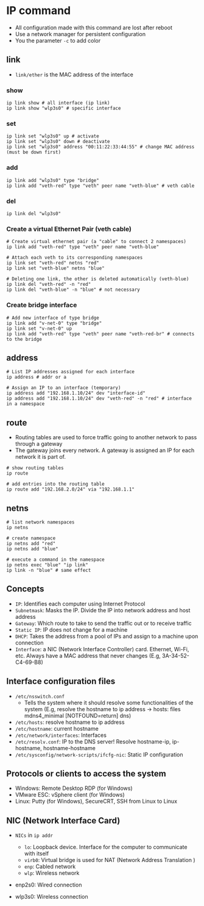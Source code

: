 # IP command

- All configuration made with this command are lost after reboot
- Use a network manager for persistent configuration
- You the parameter `-c` to add color

## link

- `link/ether` is the MAC address of the interface

### show

```shell
ip link show # all interface (ip link)
ip link show "wlp3s0" # specific interface
```

### set

```shell
ip link set "wlp3s0" up # activate
ip link set "wlp3s0" down # deactivate
ip link set "wlp3s0" address "00:11:22:33:44:55" # change MAC address (must be down first)
```

### add

```shell
ip link add "wlp3s0" type "bridge"
ip link add "veth-red" type "veth" peer name "veth-blue" # veth cable
```

### del

```shell
ip link del "wlp3s0"
```

### Create a virtual Ethernet Pair (veth cable)

```shell
# Create virtual ethernet pair (a "cable" to connect 2 namespaces)
ip link add "veth-red" type "veth" peer name "veth-blue"

# Attach each veth to its corresponding namespaces
ip link set "veth-red" netns "red"
ip link set "veth-blue" netns "blue"

# Deleting one link, the other is deleted automatically (veth-blue)
ip link del "veth-red" -n "red"
ip link del "veth-blue" -n "blue" # not necessary
```

### Create bridge interface

```shell
# Add new interface of type bridge
ip link add "v-net-0" type "bridge"
ip link set "v-net-0" up
ip link add "veth-red" type "veth" peer name "veth-red-br" # connects to the bridge
```

## address

```shell
# List IP addresses assigned for each interface
ip address # addr or a

# Assign an IP to an interface (temporary)
ip address add "192.168.1.10/24" dev "interface-id"
ip address add "192.168.1.10/24" dev "veth-red" -n "red" # interface in a namespace
```

## route

- Routing tables are used to force traffic going to another network to pass through a gateway
- The gateway joins every network. A gateway is assigned an IP for each network it is part of.

```shell
# show routing tables
ip route

# add entries into the routing table
ip route add "192.168.2.0/24" via "192.168.1.1"
```

## netns

```shell
# list network namespaces
ip netns

# create namespace
ip netns add "red"
ip netns add "blue"

# execute a command in the namespace
ip netns exec "blue" "ip link"
ip link -n "blue" # same effect
```

## Concepts

- `IP`: Identifies each computer using Internet Protocol
- `Subnetmask`: Masks the IP. Divide the IP into network address and host address
- `Gateway`: Which route to take to send the traffic out or to receive traffic
- `Static IP`: IP does not change for a machine
- `DHCP`: Takes the address from a pool of IPs and assign to a machine upon connection
- `Interface`: a NIC (Network Interface Controller) card. Ethernet, Wi-Fi, etc. Always have a MAC address that never changes (E.g, 3A-34-52-C4-69-B8)

## Interface configuration files

- `/etc/nsswitch.conf`
  - Tells the system where it should resolve some functionalities of the system (E.g, resolve the hostname to ip address -> hosts: files mdns4_minimal [NOTFOUND=return] dns)
- `/etc/hosts`: resolve hostname to ip address
- `/etc/hostname`: current hostname
- `/etc/network/interfaces`: Interfaces
- `/etc/resolv.conf`: IP to the DNS server! Resolve hostname-ip, ip-hostname, hostname-hostname
- `/etc/sysconfig/network-scripts/ifcfg-nic`: Static IP configuration

## Protocols or clients to access the system

- Windows: Remote Desktop RDP (for Windows)
- VMware ESC: vSphere client (for Windows)
- Linux: Putty (for Windows), SecureCRT, SSH from Linux to Linux

## NIC (Network Interface Card)

- `NICs` in `ip addr`

  - `lo`: Loopback device. Interface for the computer to communicate with itself
  - `virb0`: Virtual bridge is used for NAT (Network Address Translation )
  - `enp`: Cabled network
  - `wlp`: Wireless network

- enp2s0: Wired connection
- wlp3s0: Wireless connection
